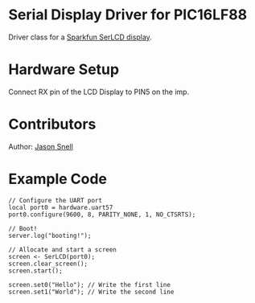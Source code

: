 Serial Display Driver for PIC16LF88
===================================

Driver class for a [Sparkfun SerLCD display](https://www.sparkfun.com/products/9067).

Hardware Setup
==============

Connect RX pin of the LCD Display to PIN5 on the imp.

Contributors
============

Author: [Jason Snell](https://github.com/asm/)

Example Code
============

```
// Configure the UART port
local port0 = hardware.uart57
port0.configure(9600, 8, PARITY_NONE, 1, NO_CTSRTS);

// Boot!
server.log("booting!");

// Allocate and start a screen
screen <- SerLCD(port0);
screen.clear_screen();
screen.start();

screen.set0("Hello"); // Write the first line
screen.set1("World"); // Write the second line
```

